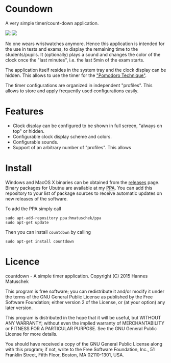 # Coundown
A very simple timer/count-down application. 

<img src="http://i58.tinypic.com/5cdnc7.png" border="0">
<img src="http://i57.tinypic.com/2m7d9qf.png" border="0">

No one wears wristwatches anymore. Hence this application is intended for the use in tests and exams, 
to display the remaining time to the students/pupils. It (optionally) plays a sound and changes the 
color of the clock once the "last minutes", i.e. the last 5min of the exam starts. 

The application itself resides in the system tray and the clock display can be hidden. This allows to
use the timer for the ["Pomodoro Technique"](https://en.wikipedia.org/wiki/Pomodoro_Technique).

The timer configurations are organized in independent "profiles". This allows to store and apply 
frequently used configurations easily.


# Features

  * Clock display can be configured to be shown in full screen, "always on top" or hidden.
  * Configurable clock display scheme and colors.
  * Configurable sounds.
  * Support of an arbitrary number of "profiles". This allows


# Install

Windows and MacOS X binaries can be obtained from the 
[releases](https://github.com/hmatuschek/countdown/releases) page. Binary packages for Ubutnu are available at my [PPA](https://launchpad.net/~hmatuschek/+archive/ubuntu/ppa). You can add this repository to your list of package sources to receive automatic updates on new releases of the software. 

To add the PPA simply call 
```
sudo apt-add-repository ppa:hmatuschek/ppa
sudo apt-get update
```

Then you can install `countdown` by calling
```
sudo apt-get install countdown
```


# Licence

countdown - A simple timer application. Copyright (C) 2015 Hannes Matuschek

This program is free software; you can redistribute it and/or modify it under the
terms of the GNU General Public License as published by the Free Software Foundation;
either version 2 of the License, or (at your option) any later version.

This program is distributed in the hope that it will be useful, but WITHOUT ANY
WARRANTY; without even the implied warranty of MERCHANTABILITY or FITNESS FOR A 
PARTICULAR PURPOSE. See the GNU General Public License for more details.

You should have received a copy of the GNU General Public License along with 
this program; if not, write to the 
Free Software Foundation, Inc., 
51 Franklin Street, Fifth Floor, 
Boston, MA 02110-1301, USA.
